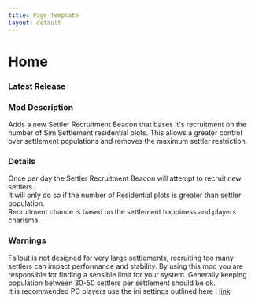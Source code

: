 ```yaml
---
title: Page Template
layout: default
---
```


# Home
### Latest Release

### Mod Description
Adds a new Settler Recruitment Beacon that bases it's recruitment on the number of Sim Settlement residential plots.  This allows a greater control over settlement populations and removes the maximum settler restriction.<br>

### Details
Once per day the Settler Recruitment Beacon will attempt to recruit new settlers.<br>
It will only do so if the number of Residential plots is greater than settler population.<br>
Recruitment chance is based on the settlement happiness and players charisma.<br>

### Warnings
Fallout is not designed for very large settlements, recruiting too many settlers can impact performance and stability.  By using this mod you are responsible for finding a sensible limit for your system.  Generally keeping population between 30-50 settlers per settlement should be ok.<br>
It is recommended PC players use the ini settings outlined here : [link](https://simsettlements.com/web/wiki/index.php?title=Performance)
